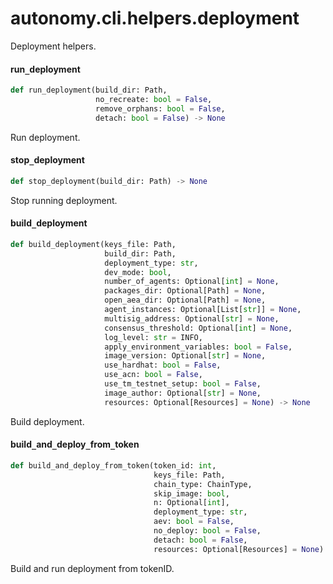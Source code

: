 <a id="autonomy.cli.helpers.deployment"></a>

# autonomy.cli.helpers.deployment

Deployment helpers.

<a id="autonomy.cli.helpers.deployment.run_deployment"></a>

#### run`_`deployment

```python
def run_deployment(build_dir: Path,
                   no_recreate: bool = False,
                   remove_orphans: bool = False,
                   detach: bool = False) -> None
```

Run deployment.

<a id="autonomy.cli.helpers.deployment.stop_deployment"></a>

#### stop`_`deployment

```python
def stop_deployment(build_dir: Path) -> None
```

Stop running deployment.

<a id="autonomy.cli.helpers.deployment.build_deployment"></a>

#### build`_`deployment

```python
def build_deployment(keys_file: Path,
                     build_dir: Path,
                     deployment_type: str,
                     dev_mode: bool,
                     number_of_agents: Optional[int] = None,
                     packages_dir: Optional[Path] = None,
                     open_aea_dir: Optional[Path] = None,
                     agent_instances: Optional[List[str]] = None,
                     multisig_address: Optional[str] = None,
                     consensus_threshold: Optional[int] = None,
                     log_level: str = INFO,
                     apply_environment_variables: bool = False,
                     image_version: Optional[str] = None,
                     use_hardhat: bool = False,
                     use_acn: bool = False,
                     use_tm_testnet_setup: bool = False,
                     image_author: Optional[str] = None,
                     resources: Optional[Resources] = None) -> None
```

Build deployment.

<a id="autonomy.cli.helpers.deployment.build_and_deploy_from_token"></a>

#### build`_`and`_`deploy`_`from`_`token

```python
def build_and_deploy_from_token(token_id: int,
                                keys_file: Path,
                                chain_type: ChainType,
                                skip_image: bool,
                                n: Optional[int],
                                deployment_type: str,
                                aev: bool = False,
                                no_deploy: bool = False,
                                detach: bool = False,
                                resources: Optional[Resources] = None) -> None
```

Build and run deployment from tokenID.

